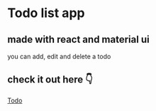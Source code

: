 <h1>Todo list app</h1> <h2>made with react and material ui</h2>
<p>you can add, edit and delete a todo</p>

<h2>check it out here 👇</h2><a href="https://beautiful-licorice-39f471.netlify.app/">Todo</a>
